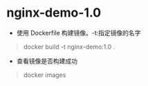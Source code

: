 # nginx-demo-1.0
* 使用 Dockerfile 构建镜像。-t:指定镜像的名字
> docker build -t nginx-demo:1.0 .
* 查看镜像是否构建成功
> docker images

